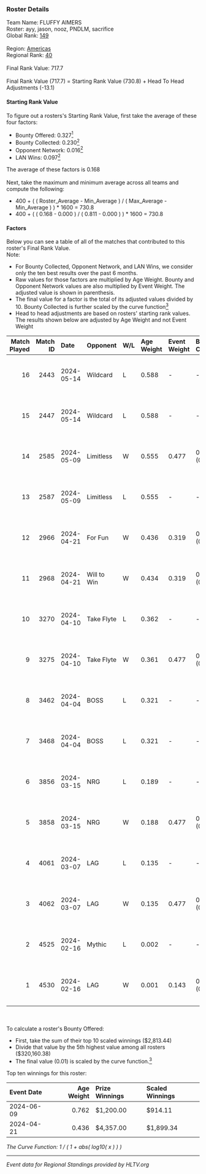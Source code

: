 ### Roster Details<br />
Team Name: FLUFFY AIMERS<br />
Roster: ayy, jason, nooz, PNDLM, sacrifice<br />
Global Rank: [149](../../standings_global_2024_08_14.md)<br />
<br />
Region: [Americas]( ../../standings_americas_2024_08_14.md)<br />
Regional Rank: [40]( ../../standings_americas_2024_08_14.md)<br />
<br />
Final Rank Value:  717.7<br />
<br />
Final Rank Value (717.7) = Starting Rank Value (730.8) + Head To Head Adjustments (-13.1)<br />

#### Starting Rank Value<br />
To figure out a rosters's Starting Rank Value, first take the average of these four factors:<br />
- Bounty Offered: 0.327[<sup>1</sup>](#table2)
- Bounty Collected: 0.230[<sup>2</sup>](#table1)
- Opponent Network: 0.016[<sup>2</sup>](#table1)
- LAN Wins: 0.097[<sup>2</sup>](#table1)

The average of these factors is 0.168<br />
<br />
Next, take the maximum and minimum average across all teams and compute the following:<br />
- 400 + ( ( Roster_Average - Min_Average ) / ( Max_Average - Min_Average ) ) * 1600 = 730.8
- 400 + ( ( 0.168 - 0.000 ) / ( 0.811 - 0.000 ) ) * 1600 = 730.8


#### Factors<br />
Below you can see a table of all of the matches that contributed to this roster's Final Rank Value.<br />
Note:<br />

- For Bounty Collected, Opponent Network, and LAN Wins, we consider only the ten best results over the past 6 months.
- Raw values for those factors are multiplied by Age Weight. Bounty and Opponent Network values are also multiplied by Event Weight. The adjusted value is shown in parenthesis.
- The final value for a factor is the total of its adjusted values divided by 10. Bounty Collected is further scaled by the curve function[<sup>3</sup>](#curveFunction)
- Head to head adjustments are based on rosters' starting rank values. The results shown below are adjusted by Age Weight and not Event Weight
<span id="table1"></span><br />


| Match Played | Match ID | Date       | Opponent    | W/L | Age Weight | Event Weight | Bounty Collected | Opponent Network | LAN Wins  | H2H Adj. | Roster                                 |
| -: | -: | :- | :- | :- | :- | :- | :- | :- | :- | -: | :- |
|           16 |     2443 | 2024-05-14 | Wildcard    | L   | 0.588      | -            | -                | -                | -         |    -4.92 | ayy, jason, nooz, PNDLM, sacrifice     |
|           15 |     2447 | 2024-05-14 | Wildcard    | L   | 0.588      | -            | -                | -                | -         |    -5.13 | ayy, jason, nooz, PNDLM, sacrifice     |
|           14 |     2585 | 2024-05-09 | Limitless   | W   | 0.555      | 0.477        | 0.001 (0.000)    | 0.142 (0.038)    | 0 (0.000) |     6.55 | ayy, jason, nooz, PNDLM, sacrifice     |
|           13 |     2587 | 2024-05-09 | Limitless   | L   | 0.555      | -            | -                | -                | -         |   -11.23 | ayy, jason, nooz, PNDLM, sacrifice     |
|           12 |     2966 | 2024-04-21 | For Fun     | W   | 0.436      | 0.319        | 0.003 (0.000)    | 0.017 (0.002)    | 1 (0.436) |     5.33 | ayy, brett, Fr3nk1e, jason, PNDLM      |
|           11 |     2968 | 2024-04-21 | Will to Win | W   | 0.434      | 0.319        | 0.000 (0.000)    | 0.000 (0.000)    | 1 (0.434) |     3.22 | ayy, brett, Fr3nk1e, jason, PNDLM      |
|           10 |     3270 | 2024-04-10 | Take Flyte  | L   | 0.362      | -            | -                | -                | -         |    -6.28 | ayy, intra, jason, PNDLM, sacrifice    |
|            9 |     3275 | 2024-04-10 | Take Flyte  | W   | 0.361      | 0.477        | 0.002 (0.000)    | 0.244 (0.042)    | 0 (0.000) |     5.21 | ayy, jason, nooz, PNDLM, sacrifice     |
|            8 |     3462 | 2024-04-04 | BOSS        | L   | 0.321      | -            | -                | -                | -         |    -4.29 | ayy, intra, jason, nooz, sacrifice     |
|            7 |     3468 | 2024-04-04 | BOSS        | L   | 0.321      | -            | -                | -                | -         |    -4.40 | ayy, intra, jason, PNDLM, sacrifice    |
|            6 |     3856 | 2024-03-15 | NRG         | L   | 0.189      | -            | -                | -                | -         |    -2.06 | ayy, intra, jason, PNDLM, sacrifice    |
|            5 |     3858 | 2024-03-15 | NRG         | W   | 0.188      | 0.477        | 0.031 (0.003)    | 0.580 (0.052)    | 0 (0.000) |     3.93 | ayy, intra, jason, PNDLM, sacrifice    |
|            4 |     4061 | 2024-03-07 | LAG         | L   | 0.135      | -            | -                | -                | -         |    -1.65 | ayy, jason, LEARSI, PNDLM, sacrifice   |
|            3 |     4062 | 2024-03-07 | LAG         | W   | 0.135      | 0.477        | 0.011 (0.001)    | 0.337 (0.022)    | 0 (0.000) |     2.64 | ayy, jason, LEARSI, PNDLM, sacrifice   |
|            2 |     4525 | 2024-02-16 | Mythic      | L   | 0.002      | -            | -                | -                | -         |    -0.02 | intra, jason, LEARSI, PNDLM, sacrifice |
|            1 |     4530 | 2024-02-16 | LAG         | W   | 0.001      | 0.143        | 0.011 (0.000)    | 0.337 (0.000)    | 0 (0.000) |     0.02 | intra, jason, LEARSI, PNDLM, sacrifice |

<br />
<span id="table2"></span><br />
To calculate a roster's Bounty Offered:<br />

- First, take the sum of their top 10 scaled winnings ($2,813.44)
- Divide that value by the 5th highest value among all rosters ($320,160.38)
- The final value (0.01) is scaled by the curve function.[<sup>3</sup>](#curveFunction)

Top ten winnings for this roster:<br />

| Event Date | Age Weight | Prize Winnings | Scaled Winnings |
| :- | -: | :- | :- |
| 2024-06-09 |      0.762 | $1,200.00      | $914.11         |
| 2024-04-21 |      0.436 | $4,357.00      | $1,899.34       |


<span id="curveFunction"></span>_The Curve Function: 1 / ( 1 + abs( log10( x ) ) )_<br />

---
_Event data for Regional Standings provided by HLTV.org_<br />
